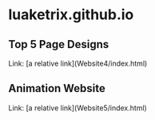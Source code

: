 # luaketrix.github.io

<h2>Top 5 Page Designs</h2>
Link: [a relative link](Website4/index.html)

<h2>Animation Website</h2>
Link: [a relative link](Website5/index.html)
